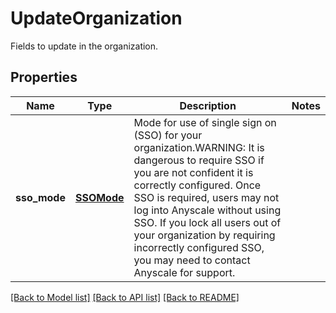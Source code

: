 # UpdateOrganization

Fields to update in the organization.     
## Properties
Name | Type | Description | Notes
------------ | ------------- | ------------- | -------------
**sso_mode** | [**SSOMode**](SSOMode.md) | Mode for use of single sign on (SSO) for your organization.WARNING: It is dangerous to require SSO if you are not confident it is correctly configured. Once SSO is required, users may not log into Anyscale without using SSO. If you lock all users out of your organization by requiring incorrectly configured SSO, you may need to contact Anyscale for support. | 

[[Back to Model list]](../README.md#documentation-for-models) [[Back to API list]](../README.md#documentation-for-api-endpoints) [[Back to README]](../README.md)


